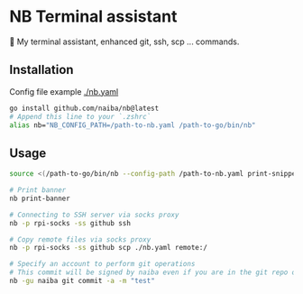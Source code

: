 # NB Terminal assistant

:knife: My terminal assistant, enhanced git, ssh, scp ... commands.

## Installation

Config file example [./nb.yaml](./nb.yaml)

```sh
go install github.com/naiba/nb@latest
# Append this line to your `.zshrc`
alias nb="NB_CONFIG_PATH=/path-to-nb.yaml /path-to-go/bin/nb"
```

## Usage

```sh
source <(/path-to-go/bin/nb --config-path /path-to-nb.yaml print-snippet profile)

# Print banner
nb print-banner

# Connecting to SSH server via socks proxy
nb -p rpi-socks -ss github ssh

# Copy remote files via socks proxy
nb -p rpi-socks -ss github scp ./nb.yaml remote:/

# Specify an account to perform git operations
# This commit will be signed by naiba even if you are in the git repo of another account.
nb -gu naiba git commit -a -m "test"
```
